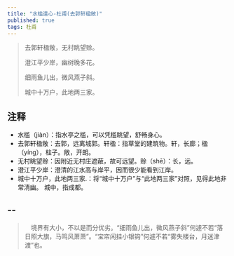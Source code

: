```yaml
---
title: "水槛遣心-杜甫(去郭轩楹敞)"
published: true
tags: 杜甫
---
```


> 去郭轩楹敞，无村眺望赊。
>
> 澄江平少岸，幽树晚多花。
>
> 细雨鱼儿出，微风燕子斜。
>
> 城中十万户，此地两三家。

## 注释

- 水槛（jiàn）：指水亭之槛，可以凭槛眺望，舒畅身心。
- 去郭轩楹敞：去郭，远离城郭。轩楹：指草堂的建筑物。轩，长廊；楹（yíng），柱子。敞，开朗。
- 无村眺望赊：因附近无村庄遮蔽，故可远望。赊（shē）：长，远。
- 澄江平少岸：澄清的江水高与岸平，因而很少能看到江岸。
- 城中十万户，此地两三家.：将“城中十万户”与“此地两三家”对照，见得此地非常清幽。
  城中，指成都。

## --

> 　境界有大小，不以是而分优劣。“细雨鱼儿出，微风燕子斜”何遽不若“落日照大旗，马鸣风萧萧”。“宝帘闲挂小银钩”何遽不若“雾失楼台，月迷津渡”也。